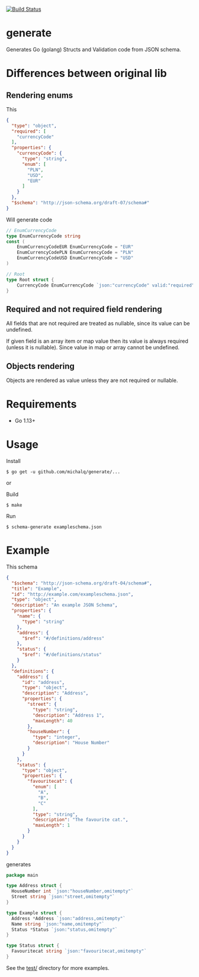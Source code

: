 [![Build Status](https://app.travis-ci.com/michalq/generate.svg?branch=master)](https://app.travis-ci.com/michalq/generate)

# generate

Generates Go (golang) Structs and Validation code from JSON schema.

# Differences between original lib

## Rendering enums

This
```json
{
  "type": "object",
  "required": [
    "currencyCode"
  ],
  "properties": {
    "currencyCode": {
      "type": "string",
      "enum": [
        "PLN",
        "USD",
        "EUR"
      ]
    }
  },
  "$schema": "http://json-schema.org/draft-07/schema#"
}
```
Will generate code
```go
// EnumCurrencyCode
type EnumCurrencyCode string
const (
    EnumCurrencyCodeEUR EnumCurrencyCode = "EUR"
    EnumCurrencyCodePLN EnumCurrencyCode = "PLN"
    EnumCurrencyCodeUSD EnumCurrencyCode = "USD"
)

// Root 
type Root struct {
    CurrencyCode EnumCurrencyCode `json:"currencyCode" valid:"required"`
}
```
## Required and not required field rendering

All fields that are not required are treated as nullable, since its value can be undefined.

If given field is an array item or map value then its value is always required (unless it is nullable). Since value in map or array cannot be undefined.

## Objects rendering
 
Objects are rendered as value unless they are not required or nullable.

# Requirements

* Go 1.13+

# Usage

Install

```console
$ go get -u github.com/michalq/generate/...
```

or

Build

```console
$ make
```

Run

```console
$ schema-generate exampleschema.json
```

# Example

This schema

```json
{
  "$schema": "http://json-schema.org/draft-04/schema#",
  "title": "Example",
  "id": "http://example.com/exampleschema.json",
  "type": "object",
  "description": "An example JSON Schema",
  "properties": {
    "name": {
      "type": "string"
    },
    "address": {
      "$ref": "#/definitions/address"
    },
    "status": {
      "$ref": "#/definitions/status"
    }
  },
  "definitions": {
    "address": {
      "id": "address",
      "type": "object",
      "description": "Address",
      "properties": {
        "street": {
          "type": "string",
          "description": "Address 1",
          "maxLength": 40
        },
        "houseNumber": {
          "type": "integer",
          "description": "House Number"
        }
      }
    },
    "status": {
      "type": "object",
      "properties": {
        "favouritecat": {
          "enum": [
            "A",
            "B",
            "C"
          ],
          "type": "string",
          "description": "The favourite cat.",
          "maxLength": 1
        }
      }
    }
  }
}
```

generates

```go
package main

type Address struct {
  HouseNumber int `json:"houseNumber,omitempty"`
  Street string `json:"street,omitempty"`
}

type Example struct {
  Address *Address `json:"address,omitempty"`
  Name string `json:"name,omitempty"`
  Status *Status `json:"status,omitempty"`
}

type Status struct {
  Favouritecat string `json:"favouritecat,omitempty"`
}
```

See the [test/](./test/) directory for more examples.
